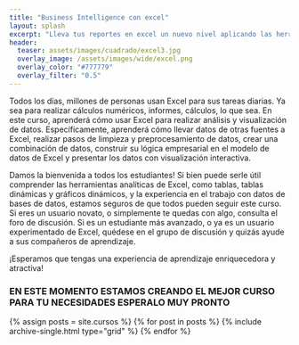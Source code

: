 ```yaml
---
title: "Business Intelligence con excel"
layout: splash
excerpt: "Lleva tus reportes en excel un nuevo nivel aplicando las herramientas de business intelligence  "
header:
  teaser: assets/images/cuadrado/excel3.jpg
  overlay_image: /assets/images/wide/excel.png
  overlay_color: "#777779"
  overlay_filter: "0.5"
---
```


Todos los días, millones de personas usan Excel para sus tareas diarias. Ya sea para realizar cálculos numéricos, informes, cálculos, lo que sea. En este curso, aprenderá cómo usar Excel para realizar análisis y visualización de datos. Específicamente, aprenderá cómo llevar datos de otras fuentes a Excel, realizar pasos de limpieza y preprocesamiento de datos, crear una combinación de datos, construir su lógica empresarial en el modelo de datos de Excel y presentar los datos con visualización interactiva.

Damos la bienvenida a todos los estudiantes! Si bien puede serle útil comprender las herramientas analíticas de Excel, como tablas, tablas dinámicas y gráficos dinámicos, y la experiencia en el trabajo con datos de bases de datos, estamos seguros de que todos pueden seguir este curso. Si eres un usuario novato, o simplemente te quedas con algo, consulta el foro de discusión. Si es un estudiante más avanzado, o ya es un usuario experimentado de Excel, quédese en el grupo de discusión y quizás ayude a sus compañeros de aprendizaje.

¡Esperamos que tengas una experiencia de aprendizaje enriquecedora y atractiva!

### EN ESTE MOMENTO ESTAMOS CREANDO EL MEJOR CURSO PARA TU NECESIDADES ESPERALO MUY PRONTO

<div class="grid__wrapper">
  {% assign posts = site.cursos %}
  {% for post in posts %}
    {% include archive-single.html type="grid" %}
  {% endfor %}
</div>